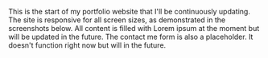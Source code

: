 This is the start of my portfolio website that I'll be continuously updating.
The site is responsive for all screen sizes, as demonstrated in the screenshots below.
All content is filled with Lorem ipsum at the moment but will be updated in the future.
The contact me form is also a placeholder. It doesn't function right now but will in the future.
